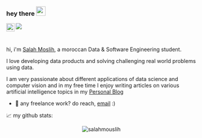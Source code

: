 ### hey there <img src="https://media.giphy.com/media/hvRJCLFzcasrR4ia7z/giphy.gif" width="25px">

<a href="https://www.linkedin.com/in/salah-eddine-el-mouslih/">
  <img align="left" alt="Abhishek's LinkedIN" width="22px" src="https://raw.githubusercontent.com/peterthehan/peterthehan/master/assets/linkedin.svg" />
</a>

![](https://visitor-badge.glitch.me/badge?page_id=salah.mouslih)

<br />

hi, i'm [Salah Moslih](https://salahmoslih.me/), a moroccan Data & Software Engineering student. 

I love developing data products and solving challenging real world problems using data.

I am very passionate about different applications of data science and computer vision and in my free time I enjoy writing articles on various artificial intelligence topics in my [Personal Blog](https://talkinai.tech/blog)



  
- 💼 any freelance work? do reach, [email](mailto:salahddin11@gmail.com) :)





📈 my github stats:

<p align="center"> <img src="https://github-readme-stats.vercel.app/api?username=salahmouslih&show_icons=true&theme=gotham" alt="salahmouslih" />




